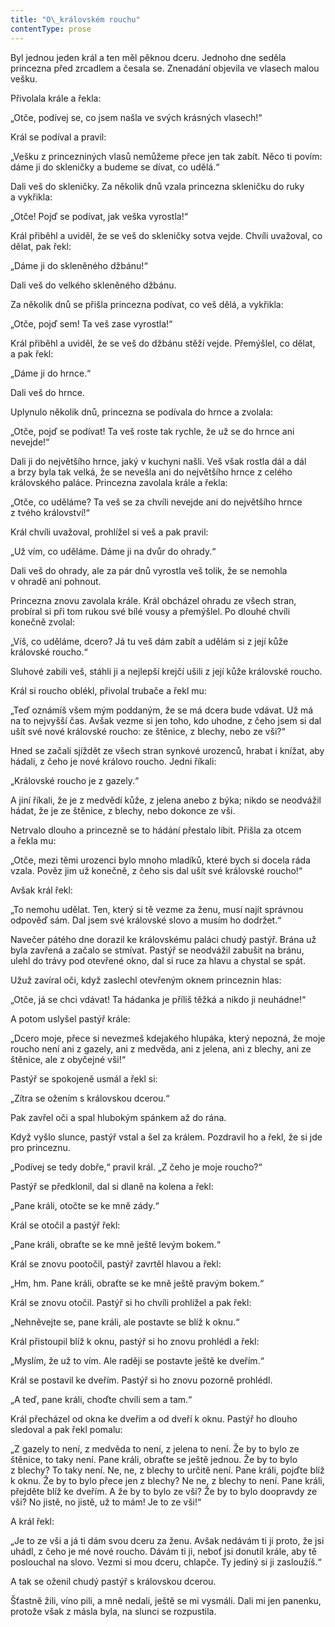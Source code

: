 ```yaml
---
title: "O\_královském rouchu"
contentType: prose
---
```


  

Byl jednou jeden král a ten měl pěknou dceru. Jednoho dne seděla princezna před zrcadlem a česala se. Znenadání objevila ve vlasech malou vešku.

Přivolala krále a řekla:

„Otče, podívej se, co jsem našla ve svých krásných vlasech!“

Král se podíval a pravil:

„Vešku z princezniných vlasů nemůžeme přece jen tak zabít. Něco ti povím: dáme ji do skleničky a budeme se dívat, co udělá.“

Dali veš do skleničky. Za několik dnů vzala princezna skleničku do ruky a vykřikla:

„Otče! Pojď se podívat, jak veška vyrostla!“

Král přiběhl a uviděl, že se veš do skleničky sotva vejde. Chvíli uvažoval, co dělat, pak řekl:

„Dáme ji do skleněného džbánu!“

Dali veš do velkého skleněného džbánu.

Za několik dnů se přišla princezna podívat, co veš dělá, a vykřikla:

„Otče, pojď sem! Ta veš zase vyrostla!“

Král přiběhl a uviděl, že se veš do džbánu stěží vejde. Přemýšlel, co dělat, a pak řekl:

„Dáme ji do hrnce.“

Dali veš do hrnce.

Uplynulo několik dnů, princezna se podívala do hrnce a zvolala:

„Otče, pojď se podívat! Ta veš roste tak rychle, že už se do hrnce ani nevejde!“

Dali ji do největšího hrnce, jaký v kuchyni našli. Veš však rostla dál a dál a brzy byla tak velká, že se nevešla ani do největšího hrnce z celého královského paláce. Princezna zavolala krále a řekla:

„Otče, co uděláme? Ta veš se za chvíli nevejde ani do největšího hrnce z tvého království!“

Král chvíli uvažoval, prohlížel si veš a pak pravil:

„Už vím, co uděláme. Dáme ji na dvůr do ohrady.“

Dali veš do ohrady, ale za pár dnů vyrostla veš tolik, že se nemohla v ohradě ani pohnout.

Princezna znovu zavolala krále. Král obcházel ohradu ze všech stran, probíral si při tom rukou své bílé vousy a přemýšlel. Po dlouhé chvíli konečně zvolal:

„Víš, co uděláme, dcero? Já tu veš dám zabít a udělám si z její kůže královské roucho.“

Sluhové zabili veš, stáhli ji a nejlepší krejčí ušili z její kůže královské roucho.

Král si roucho oblékl, přivolal trubače a řekl mu:

„Teď oznámíš všem mým poddaným, že se má dcera bude vdávat. Už má na to nejvyšší čas. Avšak vezme si jen toho, kdo uhodne, z čeho jsem si dal ušít své nové královské roucho: ze štěnice, z blechy, nebo ze vši?“

Hned se začali sjíždět ze všech stran synkové urozenců, hrabat i knížat, aby hádali, z čeho je nové královo roucho. Jedni říkali:

„Královské roucho je z gazely.“

A jiní říkali, že je z medvědí kůže, z jelena anebo z býka; nikdo se neodvážil hádat, že je ze štěnice, z blechy, nebo dokonce ze vši.

Netrvalo dlouho a princezně se to hádání přestalo líbit. Přišla za otcem a řekla mu:

„Otče, mezi těmi urozenci bylo mnoho mladíků, které bych si docela ráda vzala. Pověz jim už konečně, z čeho sis dal ušít své královské roucho!“

Avšak král řekl:

„To nemohu udělat. Ten, který si tě vezme za ženu, musí najít správnou odpověď sám. Dal jsem své královské slovo a musím ho dodržet.“

Navečer pátého dne dorazil ke královskému paláci chudý pastýř. Brána už byla zavřená a začalo se stmívat. Pastýř se neodvážil zabušit na bránu, ulehl do trávy pod otevřené okno, dal si ruce za hlavu a chystal se spát.

Užuž zavíral oči, když zaslechl otevřeným oknem princeznin hlas:

„Otče, já se chci vdávat! Ta hádanka je příliš těžká a nikdo ji neuhádne!“

A potom uslyšel pastýř krále:

„Dcero moje, přece si nevezmeš kdejakého hlupáka, který nepozná, že moje roucho není ani z gazely, ani z medvěda, ani z jelena, ani z blechy, ani ze štěnice, ale z obyčejné vši!“

Pastýř se spokojeně usmál a řekl si:

„Zítra se ožením s královskou dcerou.“

Pak zavřel oči a spal hlubokým spánkem až do rána.

Když vyšlo slunce, pastýř vstal a šel za králem. Pozdravil ho a řekl, že si jde pro princeznu.

„Podívej se tedy dobře,“ pravil král. „Z čeho je moje roucho?“

Pastýř se předklonil, dal si dlaně na kolena a řekl:

„Pane králi, otočte se ke mně zády.“

Král se otočil a pastýř řekl:

„Pane králi, obraťte se ke mně ještě levým bokem.“

Král se znovu pootočil, pastýř zavrtěl hlavou a řekl:

„Hm, hm. Pane králi, obraťte se ke mně ještě pravým bokem.“

Král se znovu otočil. Pastýř si ho chvíli prohlížel a pak řekl:

„Nehněvejte se, pane králi, ale postavte se blíž k oknu.“

Král přistoupil blíž k oknu, pastýř si ho znovu prohlédl a řekl:

„Myslím, že už to vím. Ale raději se postavte ještě ke dveřím.“

Král se postavil ke dveřím. Pastýř si ho znovu pozorně prohlédl.

„A teď, pane králi, choďte chvíli sem a tam.“

Král přecházel od okna ke dveřím a od dveří k oknu. Pastýř ho dlouho sledoval a pak řekl pomalu:

„Z gazely to není, z medvěda to není, z jelena to není. Že by to bylo ze štěnice, to taky není. Pane králi, obraťte se ještě jednou. Že by to bylo z blechy? To taky není. Ne, ne, z blechy to určitě není. Pane králi, pojďte blíž k oknu. Že by to bylo přece jen z blechy? Ne ne, z blechy to není. Pane králi, přejděte blíž ke dveřím. A že by to bylo ze vši? Že by to bylo doopravdy ze vši? No jistě, no jistě, už to mám! Je to ze vši!“

A král řekl:

„Je to ze vši a já ti dám svou dceru za ženu. Avšak nedávám ti ji proto, že jsi uhádl, z čeho je mé nové roucho. Dávám ti ji, neboť jsi donutil krále, aby tě poslouchal na slovo. Vezmi si mou dceru, chlapče. Ty jediný si ji zasloužíš.“

A tak se oženil chudý pastýř s královskou dcerou.

Šťastně žili, víno pili, a mně nedali, ještě se mi vysmáli. Dali mi jen panenku, protože však z másla byla, na slunci se rozpustila.
